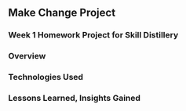 ## Make Change Project

### Week 1 Homework Project for Skill Distillery

### Overview


### Technologies Used

### Lessons Learned, Insights Gained